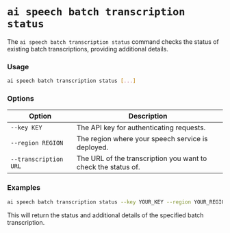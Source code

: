 # `ai speech batch transcription status`

The `ai speech batch transcription status` command checks the status of existing batch transcriptions, providing additional details.

### Usage

``` bash
ai speech batch transcription status [...]
```

### Options

| Option            | Description                                                                                 |
|-------------------|---------------------------------------------------------------------------------------------|
| `--key KEY`         | The API key for authenticating requests.                                                    |
| `--region REGION`   | The region where your speech service is deployed.                                           |
| `--transcription URL` | The URL of the transcription you want to check the status of.                               |

### Examples

``` bash title="Check the status of a specific batch transcription"
ai speech batch transcription status --key YOUR_KEY --region YOUR_REGION --transcription YOUR_TRANSCRIPTION_URL
```

This will return the status and additional details of the specified batch transcription.